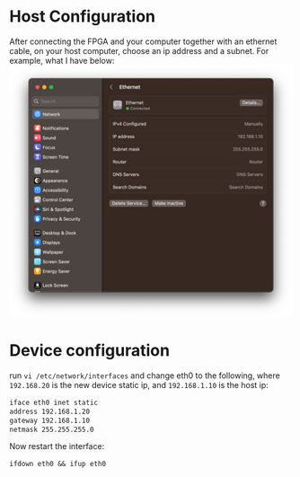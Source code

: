 # Host Configuration
After connecting the FPGA and your computer together with an ethernet cable, on your host computer, choose an ip address and a subnet. For example, what I have below:
![Screenshot_2023-01-10_at_1.39.54_PM](uploads/2406f9d07061047573d427aca826061f/Screenshot_2023-01-10_at_1.39.54_PM.png)
# Device configuration
run `vi /etc/network/interfaces` and change eth0 to the following, where `192.168.20` is the new device static ip, and `192.168.1.10` is the host ip:
```
iface eth0 inet static
address 192.168.1.20
gateway 192.168.1.10
netmask 255.255.255.0
```
Now restart the interface:
```
ifdown eth0 && ifup eth0
```